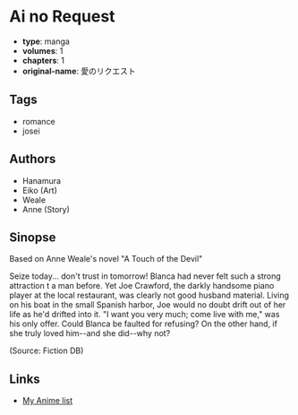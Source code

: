 # Ai no Request

-   **type**: manga
-   **volumes**: 1
-   **chapters**: 1
-   **original-name**: 愛のリクエスト

## Tags

-   romance
-   josei

## Authors

-   Hanamura
-   Eiko (Art)
-   Weale
-   Anne (Story)

## Sinopse

Based on Anne Weale's novel "A Touch of the Devil"

Seize today... don't trust in tomorrow! Blanca had never felt such a strong attraction t a man before. Yet Joe Crawford, the darkly handsome piano player at the local restaurant, was clearly not good husband material. Living on his boat in the small Spanish harbor, Joe would no doubt drift out of her life as he'd drifted into it. "I want you very much; come live with me," was his only offer. Could Blanca be faulted for refusing? On the other hand, if she truly loved him--and she did--why not?

(Source: Fiction DB)

## Links

-   [My Anime list](https://myanimelist.net/manga/44819/Ai_no_Request)
